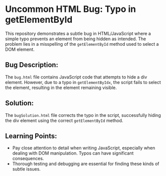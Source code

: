 # Uncommon HTML Bug: Typo in getElementById

This repository demonstrates a subtle bug in HTML/JavaScript where a simple typo prevents an element from being hidden as intended. The problem lies in a misspelling of the `getElementById` method used to select a DOM element.

## Bug Description:
The `bug.html` file contains JavaScript code that attempts to hide a div element. However, due to a typo in `getElementByIdx`, the script fails to select the element, resulting in the element remaining visible.

## Solution:
The `bugSolution.html` file corrects the typo in the script, successfully hiding the div element using the correct `getElementById` method.

## Learning Points:
- Pay close attention to detail when writing JavaScript, especially when dealing with DOM manipulation.  Typos can have significant consequences.
- Thorough testing and debugging are essential for finding these kinds of subtle issues.